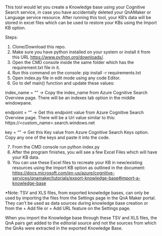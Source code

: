 This tool would let you create a Knowledge base using your Cognitive Search service, in case you have accidentally deleted your QnAMaker or Language service resource.
After running this tool, your KB’s data will be stored in excel files which can be used to restore your KBs using the Import KB option.

Steps:
1.	Clone/Download this repo. 
2.	Make sure you have python installed on your system or install it from this URL https://www.python.org/downloads/.
3.	Open the CMD console inside the same folder which has the requirement.txt file in it.
4.	Run this command on the console:
pip install -r requirements.txt
5.	Open index.py file in edit mode using any code Editor.
6.	Go to def main() function and update these values:
	
index_name = "" -> Copy the index_name from Azure Cognitive Search Overview page. There will be an indexes tab option in the middle windowpane.

endpoint = “” -> Get this endpoint value from Azure Cognitive Search Overview page. There will be a Url value similar to this: https://<custom_name>.search.windows.net

key = “” -> Get this Key value from Azure Cognitive Search Keys option. Copy any one of the keys and paste it into the code.

7.	From the CMD console run python index.py
8.	After the program finishes, you will see a few Excel Files which will have your KB data.
9.	You can use these Excel files to recreate your KB in new/existing resources using the Import KB option as outlined in the document: 
https://docs.microsoft.com/en-us/azure/cognitive-services/qnamaker/tutorials/export-knowledge-base#import-a-knowledge-base


*Note: TSV and XLS files, from exported knowledge bases, can only be used by importing the files from the Settings page in the QnA Maker portal. They can't be used as data sources during knowledge base creation or from the + Add file or + Add URL feature on the Settings page.

When you import the Knowledge base through these TSV and XLS files, the QnA pairs get added to the editorial source and not the sources from which the QnAs were extracted in the exported Knowledge Base.
